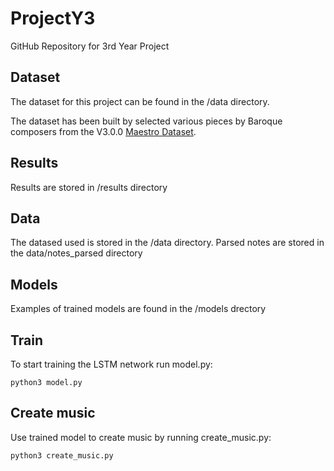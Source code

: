 # ProjectY3
GitHub Repository for 3rd Year Project

## Dataset
The dataset for this project can be found in the /data directory.

The dataset has been built by selected various pieces by Baroque composers from the V3.0.0 [Maestro Dataset](https://magenta.tensorflow.org/datasets/maestro). 

## Results
Results are stored in /results directory

## Data
The datased used is stored in the /data directory. Parsed notes are stored in the data/notes_parsed directory

## Models
Examples of trained models are found in the /models drectory

## Train
To start training the LSTM network run model.py:

```
python3 model.py
```

## Create music
Use trained model to create music by running create_music.py:
```
python3 create_music.py
```
